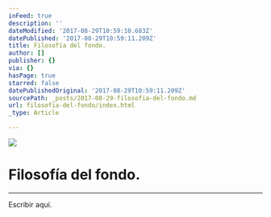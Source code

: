```yaml
---
inFeed: true
description: ''
dateModified: '2017-08-29T10:59:10.683Z'
datePublished: '2017-08-29T10:59:11.209Z'
title: Filosofía del fondo.
author: []
publisher: {}
via: {}
hasPage: true
starred: false
datePublishedOriginal: '2017-08-29T10:59:11.209Z'
sourcePath: _posts/2017-08-29-filosofia-del-fondo.md
url: filosofia-del-fondo/index.html
_type: Article

---
```

![](https://the-grid-user-content.s3-us-west-2.amazonaws.com/8f83fe60-5dd3-4ed4-85a9-be791beadd6e.jpg)

# Filosofía del fondo.

---

Escribir aquí.